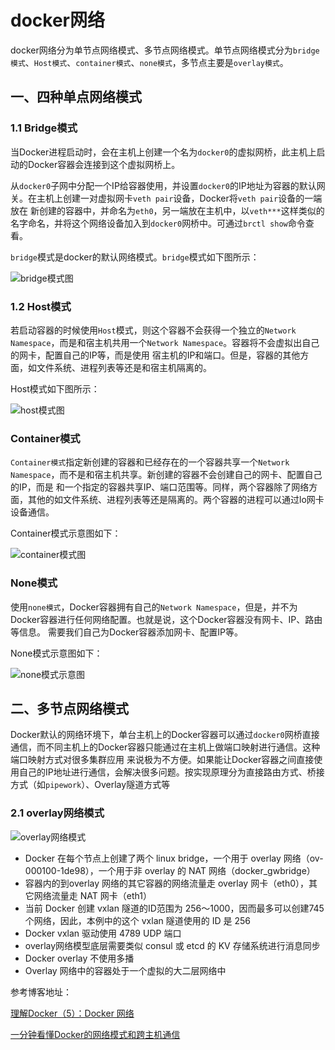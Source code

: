 # docker网络

docker网络分为单节点网络模式、多节点网络模式。单节点网络模式分为`bridge模式`、`Host模式`、`container模式`、`none模式`，多节点主要是`overlay模式`。

## 一、四种单点网络模式

### 1.1 Bridge模式

当Docker进程启动时，会在主机上创建一个名为`docker0`的虚拟网桥，此主机上启动的Docker容器会连接到这个虚拟网桥上。

从`docker0`子网中分配一个IP给容器使用，并设置`docker0`的IP地址为容器的默认网关。在主机上创建一对虚拟网卡`veth pair`设备，Docker将`veth pair`设备的一端放在
新创建的容器中，并命名为`eth0`，另一端放在主机中，以`veth***`这样类似的名字命名，并将这个网络设备加入到`docker0`网桥中。可通过`brctl show`命令查看。

`bridge`模式是docker的默认网络模式。`bridge`模式如下图所示：

![bridge模式图](./bridge.png)

### 1.2 Host模式

若启动容器的时候使用`Host`模式，则这个容器不会获得一个独立的`Network Namespace`，而是和宿主机共用一个`Network Namespace`。容器将不会虚拟出自己的网卡，配置自己的IP等，而是使用
宿主机的IP和端口。但是，容器的其他方面，如文件系统、进程列表等还是和宿主机隔离的。

Host模式如下图所示：

![host模式图](./host.png)

### Container模式

`Container模式`指定新创建的容器和已经存在的一个容器共享一个`Network Namespace`，而不是和宿主机共享。新创建的容器不会创建自己的网卡、配置自己的IP，而是
和一个指定的容器共享IP、端口范围等。同样，两个容器除了网络方面，其他的如文件系统、进程列表等还是隔离的。两个容器的进程可以通过lo网卡设备通信。

Container模式示意图如下：

![container模式图](./container.png)

### None模式

使用`none模式`，Docker容器拥有自己的`Network Namespace`，但是，并不为Docker容器进行任何网络配置。也就是说，这个Docker容器没有网卡、IP、路由等信息。
需要我们自己为Docker容器添加网卡、配置IP等。

None模式示意图如下：

![none模式示意图](./none.png)


## 二、多节点网络模式

Docker默认的网络环境下，单台主机上的Docker容器可以通过`docker0`网桥直接通信，而不同主机上的Docker容器只能通过在主机上做端口映射进行通信。这种端口映射方式对很多集群应用
来说极为不方便。如果能让Docker容器之间直接使用自己的IP地址进行通信，会解决很多问题。按实现原理分为直接路由方式、桥接方式（如`pipework`）、Overlay隧道方式等

### 2.1 overlay网络模式

![overlay网络模式](./overlay.jpg)

- Docker 在每个节点上创建了两个 linux bridge，一个用于 overlay 网络（ov-000100-1de98），一个用于非 overlay 的 NAT 网络（docker_gwbridge）
- 容器内的到overlay 网络的其它容器的网络流量走 overlay 网卡（eth0），其它网络流量走 NAT 网卡（eth1）
- 当前 Docker 创建 vxlan 隧道的ID范围为 256～1000，因而最多可以创建745个网络，因此，本例中的这个 vxlan 隧道使用的 ID 是 256
- Docker vxlan 驱动使用 4789 UDP 端口
- overlay网络模型底层需要类似 consul 或 etcd 的 KV 存储系统进行消息同步
- Docker overlay 不使用多播
- Overlay 网络中的容器处于一个虚拟的大二层网络中


参考博客地址：

[理解Docker（5）：Docker 网络](https://www.cnblogs.com/sammyliu/p/5894191.html)

[一分钟看懂Docker的网络模式和跨主机通信](http://www.a-site.cn/article/169899.html)

